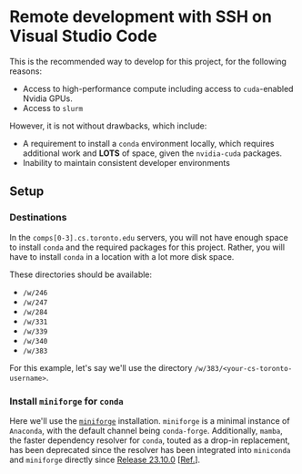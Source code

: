 # Remote development with SSH on Visual Studio Code

This is the recommended way to develop for this project, for the following reasons:

- Access to high-performance compute including access to `cuda`-enabled Nvidia GPUs.
- Access to `slurm`

However, it is not without drawbacks, which include:

- A requirement to install a `conda` environment locally, which requires additional work and **LOTS** of space, given the `nvidia-cuda` packages.
- Inability to maintain consistent developer environments

## Setup

### Destinations

In the `comps[0-3].cs.toronto.edu` servers, you will not have enough space to install `conda` and the required packages for this project. Rather, you will have to install `conda` in a location with a lot more disk space.

These directories should be available:

- `/w/246`
- `/w/247`
- `/w/284`
- `/w/331`
- `/w/339`
- `/w/340`
- `/w/383`

For this example, let's say we'll use the directory `/w/383/<your-cs-toronto-username>`.

### Install `miniforge` for `conda`

Here we'll use the [`miniforge`](https://github.com/conda-forge/miniforge) installation. `miniforge` is a minimal instance of `Anaconda`, with the default channel being `conda-forge`. Additionally, `mamba`, the faster dependency resolver for `conda`, touted as a drop-in replacement, has been deprecated since the resolver has been integrated into `miniconda` and `miniforge` directly since [Release 23.10.0](https://docs.conda.io/projects/conda/en/latest/release-notes.html#with-this-23-10-0-release-we-are-changing-the-default-solver-of-conda-to-conda-libmamba-solver) [[Ref.](https://conda-forge.org/news/2024/07/29/sunsetting-mambaforge/)].
